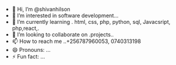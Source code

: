 - 👋 Hi, I’m @shivanhilson
- 👀 I’m interested in software development...
- 🌱 I’m currently learning . html, css, php, python, sql, Javacsript, php,react,.
- 💞️ I’m looking to collaborate on .projects..
- 📫 How to reach me ..+256787960053, 0740313198
- 😄 Pronouns: ...
- ⚡ Fun fact: ...

<!---
shivanhilson/shivanhilson is a ✨ special ✨ repository because its `README.md` (this file) appears on your GitHub profile.
You can click the Preview link to take a look at your changes.
--->
